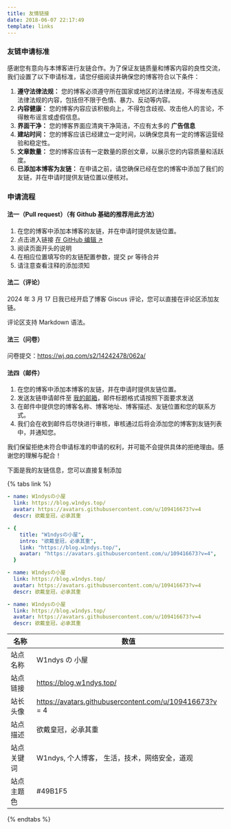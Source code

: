 ```yaml
---
title: 友情链接
date: 2018-06-07 22:17:49
template: links
---
```


### 友链申请标准

感谢您有意向与本博客进行友链合作。为了保证友链质量和博客内容的良性交流，我们设置了以下申请标准，请您仔细阅读并确保您的博客符合以下条件：

1. **遵守法律法规：** 您的博客必须遵守所在国家或地区的法律法规，不得发布违反法律法规的内容，包括但不限于色情、暴力、反动等内容。
2. **内容健康：** 您的博客内容应该积极向上，不得包含歧视、攻击他人的言论，不得散布谣言或虚假信息。
3. **界面干净：** 您的博客界面应清爽干净简洁，不应有太多的 **广告信息**
4. **建站时间：** 您的博客应该已经建立一定时间，以确保您具有一定的博客运营经验和稳定性。
5. **文章数量：** 您的博客应该有一定数量的原创文章，以展示您的内容质量和活跃度。
6. **已添加本博客为友链：** 在申请之前，请您确保已经在您的博客中添加了我们的友链，并在申请时提供友链位置以便核对。

### 申请流程

#### 法一（Pull request）（有 Github 基础的推荐用此方法）

1. 在您的博客中添加本博客的友链，并在申请时提供友链位置。
2. 点击进入链接 [在 GitHub 编辑 ↗️](https://github.com/W1ndys/Blog/main/source/_data/links.yml)
3. 阅读页面开头的说明
4. 在相应位置填写你的友链配置参数，提交 pr 等待合并
5. 请注意查看注释的添加须知

#### 法二（评论）

2024 年 3 月 17 日我已经开启了博客 Giscus 评论，您可以直接在评论区添加友链。

评论区支持 Markdown 语法。

#### 法三（问卷）

问卷提交：https://wj.qq.com/s2/14242478/062a/

#### 法四（邮件）

1. 在您的博客中添加本博客的友链，并在申请时提供友链位置。
2. 发送友链申请邮件至 [我的邮箱](mailto:w1ndys@outlook.com)，邮件标题格式请按照下面要求发送
3. 在邮件中提供您的博客名称、博客地址、博客描述、友链位置和您的联系方式。
4. 我们会在收到邮件后尽快进行审核，审核通过后将会添加您的博客到友链列表中，并通知您。

我们保留拒绝未符合申请标准的申请的权利，并可能不会提供具体的拒绝理由。感谢您的理解与配合！

下面是我的友链信息，您可以直接复制添加

{% tabs link %}

<!-- tab butterfly -->

```yml
- name: W1ndysの小屋
  link: https://blog.w1ndys.top/
  avatar: https://avatars.githubusercontent.com/u/109416673?v=4
  descr: 欲戴皇冠，必承其重
```

<!-- endtab -->

<!-- tab fluid -->

```yml
- {
    title: "W1ndysの小屋",
    intro: "欲戴皇冠，必承其重",
    link: "https://blog.w1ndys.top/",
    avatar: "https://avatars.githubusercontent.com/u/109416673?v=4",
  }
```

<!-- endtab -->

<!-- tab anzhiyu -->

```yml
- name: W1ndysの小屋
  link: https://blog.w1ndys.top/
  avatar: https://avatars.githubusercontent.com/u/109416673?v=4
  descr: 欲戴皇冠，必承其重
```

<!-- endtab -->

<!-- tab ☀️Volantis-->

```yml
- name: W1ndysの小屋
  link: https://blog.w1ndys.top/
  avatar: https://avatars.githubusercontent.com/u/109416673?v=4
  descr: 欲戴皇冠，必承其重
```

<!-- endtab -->

<!-- tab  🌴General-->

| 名称       | 数值                                                  |
| ---------- | ----------------------------------------------------- |
| 站点名称   | W1ndys の 小屋                                         |
| 站点链接   | https://blog.w1ndys.top/                              |
| 站长头像   | https://avatars.githubusercontent.com/u/109416673?v = 4 |
| 站点描述   | 欲戴皇冠，必承其重                                    |
| 站点关键词 | W1ndys, 个人博客， 生活，技术，网络安全，道观         |
| 站点主题色 | #49B1F5                                               |

<!-- endtab -->

{% endtabs %}
